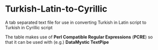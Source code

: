 # Turkish-Latin-to-Cyrillic
A tab separated text file for use in converting Turkish in Latin script to Turkish in Cyrillic script

The table makes use of **Perl Compatible Regular Expressions** (**PCRE**) so that it can be used with (e.g.) **DataMystic TextPipe**
